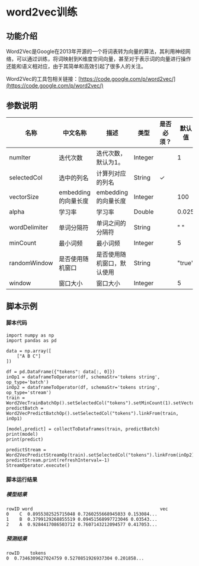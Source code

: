 # word2vec训练
## 功能介绍

Word2Vec是Google在2013年开源的一个将词表转为向量的算法，其利用神经网络，可以通过训练，将词映射到K维度空间向量，甚至对于表示词的向量进行操作还能和语义相对应，由于其简单和高效引起了很多人的关注。

Word2Vec的工具包相关链接：[https://code.google.com/p/word2vec/](https://code.google.com/p/word2vec/)

## 参数说明

| 名称 | 中文名称 | 描述 | 类型 | 是否必须？ | 默认值 |
| --- | --- | --- | --- | --- | --- |
| numIter | 迭代次数 | 迭代次数，默认为1。 | Integer |  | 1 |
| selectedCol | 选中的列名 | 计算列对应的列名 | String | ✓ |  |
| vectorSize | embedding的向量长度 | embedding的向量长度 | Integer |  | 100 |
| alpha | 学习率 | 学习率 | Double |  | 0.025 |
| wordDelimiter | 单词分隔符 | 单词之间的分隔符 | String |  | " " |
| minCount | 最小词频 | 最小词频 | Integer |  | 5 |
| randomWindow | 是否使用随机窗口 | 是否使用随机窗口，默认使用 | String |  | "true" |
| window | 窗口大小 | 窗口大小 | Integer |  | 5 |



## 脚本示例
#### 脚本代码
```
import numpy as np
import pandas as pd

data = np.array([
    ["A B C"]
])

df = pd.DataFrame({"tokens": data[:, 0]})
inOp1 = dataframeToOperator(df, schemaStr='tokens string', op_type='batch')
inOp2 = dataframeToOperator(df, schemaStr='tokens string', op_type='stream')
train = Word2VecTrainBatchOp().setSelectedCol("tokens").setMinCount(1).setVectorSize(4).linkFrom(inOp1)
predictBatch = Word2VecPredictBatchOp().setSelectedCol("tokens").linkFrom(train, inOp1)

[model,predict] = collectToDataframes(train, predictBatch)
print(model)
print(predict)

predictStream = Word2VecPredictStreamOp(train).setSelectedCol("tokens").linkFrom(inOp2)
predictStream.print(refreshInterval=-1)
StreamOperator.execute()
```

#### 脚本运行结果
##### 模型结果
```
rowID word                                                vec
0    C  0.8955382525715048 0.7260255668945033 0.153084...
1    B  0.3799129268855519 0.09451568997723046 0.03543...
2    A  0.9284417086503712 0.7607143212094577 0.417053...
```

##### 预测结果
```
rowID    tokens
0  0.7346309627024759 0.5270851926937304 0.201858...
```
